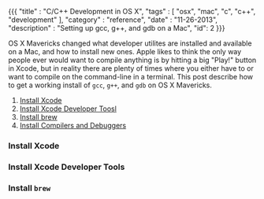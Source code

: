 {{{
  "title" : "C/C++ Development in OS X",
  "tags"  : [ "osx", "mac", "c", "c++", "development" ],
  "category" : "reference",
  "date" : "11-26-2013",
  "description" : "Setting up gcc, g++, and gdb on a Mac",
  "id": 2
}}}

OS X Mavericks changed what developer utilites are installed and available on
a Mac, and how to install new ones. Apple likes to think the only way people
ever would want to compile anything is by hitting a big "Play!" button in
Xcode, but in reality there are plenty of times where you either have to or
want to compile on the command-line in a terminal. This post describe how to
get a working install of `gcc`, `g++`, and `gdb` on OS X Mavericks.

1. [Install Xcode](#xcode)
2. [Install Xcode Developer Toosl](#dev-tools)
3. [Install brew](#brew)
4. [Install Compilers and Debuggers](#gcc)

<a name="xcode"></a>
### Install Xcode


<a name="dev-tools"></a>
### Install Xcode Developer Tools


<a name="brew"></a>
### Install `brew`




[CAEN]: http://caen.engin.umich.edu/ "Computer-Aided Engineering Network homepage"